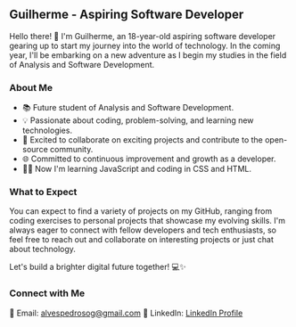## Guilherme - Aspiring Software Developer

Hello there! 👋 I'm Guilherme, an 18-year-old aspiring software developer gearing up to start my journey into the world of technology. In the coming year, I'll be embarking on a new adventure as I begin my studies in the field of Analysis and Software Development.

### About Me
- 📚 Future student of Analysis and Software Development.
- 💡 Passionate about coding, problem-solving, and learning new technologies.
- 🌟 Excited to collaborate on exciting projects and contribute to the open-source community.
- 🌐 Committed to continuous improvement and growth as a developer.
-  👨‍💻 Now I'm learning JavaScript and coding in CSS and HTML.

### What to Expect

You can expect to find a variety of projects on my GitHub, ranging from coding exercises to personal projects that showcase my evolving skills. I'm always eager to connect with fellow developers and tech enthusiasts, so feel free to reach out and collaborate on interesting projects or just chat about technology.

Let's build a brighter digital future together! 💻✨

### Connect with Me

📧 Email: [alvespedrosog@gmail.com](mailto:alvespedrosog@gmail.com)
🔗 LinkedIn: [LinkedIn Profile](https://www.linkedin.com/in/guilherme-alves-pedroso-8474aa276/)


